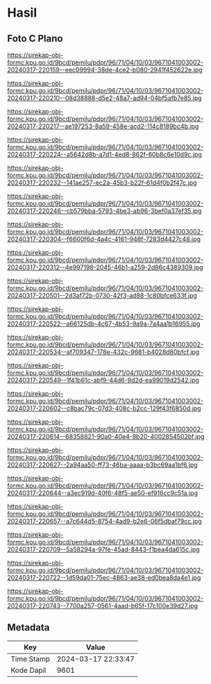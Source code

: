 # Hasil

## Foto C Plano

https://sirekap-obj-formc.kpu.go.id/9bcd/pemilu/pdpr/96/71/04/10/03/9671041003002-20240317-220159--eec09994-38de-4ce2-b080-2941f452622e.jpg

https://sirekap-obj-formc.kpu.go.id/9bcd/pemilu/pdpr/96/71/04/10/03/9671041003002-20240317-220210--08d38888-d5e2-48a7-ad94-04bf5afb7e85.jpg

https://sirekap-obj-formc.kpu.go.id/9bcd/pemilu/pdpr/96/71/04/10/03/9671041003002-20240317-220217--ae197253-8a59-458e-acd2-114c8189bc4b.jpg

https://sirekap-obj-formc.kpu.go.id/9bcd/pemilu/pdpr/96/71/04/10/03/9671041003002-20240317-220224--a5642d8b-a7d1-4ed8-862f-60b8c6e10d9c.jpg

https://sirekap-obj-formc.kpu.go.id/9bcd/pemilu/pdpr/96/71/04/10/03/9671041003002-20240317-220232--141ae257-ec2a-45b3-b22f-61d4f0b2f47c.jpg

https://sirekap-obj-formc.kpu.go.id/9bcd/pemilu/pdpr/96/71/04/10/03/9671041003002-20240317-220246--cb579bba-5793-4be3-ab96-3bef0a37ef35.jpg

https://sirekap-obj-formc.kpu.go.id/9bcd/pemilu/pdpr/96/71/04/10/03/9671041003002-20240317-220304--f6600f6d-4a4c-4161-948f-7283d4427c48.jpg

https://sirekap-obj-formc.kpu.go.id/9bcd/pemilu/pdpr/96/71/04/10/03/9671041003002-20240317-220312--4e997198-2045-46b1-a259-2d86c4389309.jpg

https://sirekap-obj-formc.kpu.go.id/9bcd/pemilu/pdpr/96/71/04/10/03/9671041003002-20240317-220501--2d3af72b-0730-42f3-ad88-1c80bfce633f.jpg

https://sirekap-obj-formc.kpu.go.id/9bcd/pemilu/pdpr/96/71/04/10/03/9671041003002-20240317-220522--a66125db-4c67-4b53-9a9a-7a4aa1b16955.jpg

https://sirekap-obj-formc.kpu.go.id/9bcd/pemilu/pdpr/96/71/04/10/03/9671041003002-20240317-220534--af709347-178e-432c-9681-b4028d80bfcf.jpg

https://sirekap-obj-formc.kpu.go.id/9bcd/pemilu/pdpr/96/71/04/10/03/9671041003002-20240317-220549--1f41b61c-abf9-44d6-9d2d-ea99019d2542.jpg

https://sirekap-obj-formc.kpu.go.id/9bcd/pemilu/pdpr/96/71/04/10/03/9671041003002-20240317-220602--c8bac79c-07d3-408c-b2cc-129f43f6850d.jpg

https://sirekap-obj-formc.kpu.go.id/9bcd/pemilu/pdpr/96/71/04/10/03/9671041003002-20240317-220614--68358821-90a0-40e4-8b20-4002854502bf.jpg

https://sirekap-obj-formc.kpu.go.id/9bcd/pemilu/pdpr/96/71/04/10/03/9671041003002-20240317-220627--2a94aa50-ff73-46ba-aaaa-b3bc69aa1bf6.jpg

https://sirekap-obj-formc.kpu.go.id/9bcd/pemilu/pdpr/96/71/04/10/03/9671041003002-20240317-220644--a3ec919d-40f6-48f5-ae50-ef916cc9c51a.jpg

https://sirekap-obj-formc.kpu.go.id/9bcd/pemilu/pdpr/96/71/04/10/03/9671041003002-20240317-220657--a7c644d5-8754-4ad9-b2e6-06f5dbaf79cc.jpg

https://sirekap-obj-formc.kpu.go.id/9bcd/pemilu/pdpr/96/71/04/10/03/9671041003002-20240317-220709--5a58294a-97fe-45ad-8443-f1bea4da615c.jpg

https://sirekap-obj-formc.kpu.go.id/9bcd/pemilu/pdpr/96/71/04/10/03/9671041003002-20240317-220722--1d59da01-75ec-4863-ae38-ed0bea8da4e1.jpg

https://sirekap-obj-formc.kpu.go.id/9bcd/pemilu/pdpr/96/71/04/10/03/9671041003002-20240317-220743--7700a257-0561-4aad-b65f-17c100e39d27.jpg


## Metadata

| Key        | Value               |
| ---------- | ------------------- |
| Time Stamp | 2024-03-17 22:33:47 |
| Kode Dapil | 9601                |



